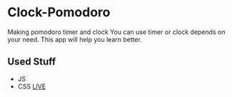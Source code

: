 # Clock-Pomodoro
Making pomodoro timer and clock 
You can use timer or clock depends on your need. 
This app will help you learn better.
## Used Stuff
- JS
- CSS
[LIVE](https://adamangg.github.io/Clock-Pomodoro/)
